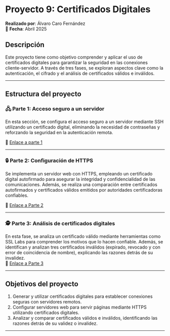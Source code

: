 # **Proyecto 9: Certificados Digitales**  

**Realizado por**: Álvaro Caro Fernández  
📅 **Fecha**: Abril 2025

## **Descripción**  
Este proyecto tiene como objetivo comprender y aplicar el uso de certificados digitales para garantizar la seguridad en las conexiones cliente-servidor. A través de tres fases, se exploran aspectos clave como la autenticación, el cifrado y el análisis de certificados válidos e inválidos.

---

## **Estructura del proyecto**  

### 🖧 **Parte 1: Acceso seguro a un servidor**

En esta sección, se configura el acceso seguro a un servidor mediante SSH utilizando un certificado digital, eliminando la necesidad de contraseñas y reforzando la seguridad en la autenticación remota.

🔗 [Enlace a parte 1](https://github.com/AlvaroCaroFdez/Proyecto-9---Bastionado/blob/main/Parte1-AlvaroCaro.gif)

---

### 🔒 **Parte 2: Configuración de HTTPS** 

Se implementa un servidor web con HTTPS, empleando un certificado digital autofirmado para asegurar la integridad y confidencialidad de las comunicaciones. Además, se realiza una comparación entre certificados autofirmados y certificados válidos emitidos por autoridades certificadoras confiables.  

🔗 [Enlace a Parte 2](https://github.com/AlvaroCaroFdez/Proyecto-9---Bastionado/blob/main/Parte2-AlvaroCaro.md)

---

### 🕵️ **Parte 3: Análisis de certificados digitales**

En esta fase, se analiza un certificado válido mediante herramientas como SSL Labs para comprender los motivos que lo hacen confiable. Además, se identifican y analizan tres certificados inválidos (expirado, revocado y con error de coincidencia de nombre), explicando las razones detrás de su invalidez.  
🔗 [Enlace a Parte 3](https://github.com/AlvaroCaroFdez/Proyecto-9---Bastionado/blob/main/Parte3-AlvaroCaro.md)

---

## **Objetivos del proyecto**  
1. Generar y utilizar certificados digitales para establecer conexiones seguras con servidores remotos.
2. Configurar servidores web para servir páginas mediante HTTPS utilizando certificados digitales.
3. Analizar y comparar certificados válidos e inválidos, identificando las razones detrás de su validez o invalidez.

---